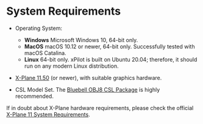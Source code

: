 # System Requirements

* Operating System:
  * **Windows** Microsoft Windows 10, 64-bit only.
  * **MacOS** macOS 10.12 or newer, 64-bit only. Successfully tested with macOS Catalina.
  * **Linux** 64-bit only. xPilot is built on Ubuntu 20.04; therefore, it should run on any modern Linux distribution.

* [X-Plane 11.50](http://x-plane.com/) (or newer), with suitable graphics hardware.
* CSL Model Set. The [Bluebell OBJ8 CSL Package](https://forums.x-plane.org/index.php?/files/file/37041-bluebell-obj8-csl-packages/) is highly recommended.

If in doubt about X-Plane hardware requirements, please check the official [X-Plane 11 System Requirements](http://www.x-plane.com/kb/x-plane-11-system-requirements/).